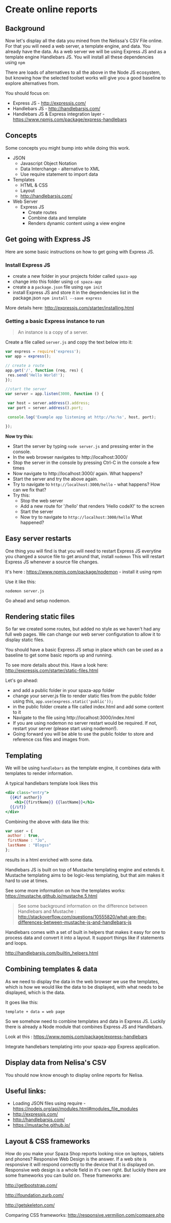 # Create online reports

## Background

Now let's display all the data you mined from the Nelissa's CSV File online. For that you will need a web server, a template engine, and data. You already have the data. As a web server we will be using Express JS and as a template engine Handlebars JS. You will install all these dependencies using `npm`

There are loads of alternatives to all the above in the Node JS ecosystem, but knowing how the selected toolset works will give you a good baseline to explore alternatives from.

You should focus on:
* Express JS - http://expressjs.com/
* Handlebars JS - http://handlebarsjs.com/
* Handlebars JS & Express integration layer - https://www.npmjs.com/package/express-handlebars

## Concepts

Some concepts you might bump into while doing this work.

* JSON
    * Javascript Object Notation
    * Data Interchange - alternative to XML
    * Use require statement to import data
* Templates
    * HTML & CSS
    * Layout
    * http://handlebarsjs.com/
* Web Server
    * Express JS
        * Create routes
        * Combine data and template
        * Renders dynamic content using a view engine

## Get going with Express JS

Here are some basic instructions on how to get going with Express JS.

### Install Express JS

* create a new folder in your projects folder called `spaza-app`
* change into this folder using `cd spaza-app`
* create a a `package.json` file using `npm init`
* install Express JS and store it in the dependencies list in the package.json `npm install --save express`

 More details here: http://expressjs.com/starter/installing.html

### Getting a basic Express instance to run

> An instance is a copy of a server.

Create a file called `server.js` and copy the text below into it:

```javascript
var express = require('express');
var app = express();

// create a route
app.get('/', function (req, res) {
 res.send('Hello World!');
});

//start the server
var server = app.listen(3000, function () {

 var host = server.address().address;
 var port = server.address().port;

 console.log('Example app listening at http://%s:%s', host, port);

});
```
**Now try this:**

* Start the server by typing `node server.js` and pressing enter in the console.
* In the web browser navigates to http://localhost:3000/
* Stop the server in the console by pressing Ctrl-C in the console a few times
* Now navigate to http://localhost:3000/ again. What happens?
* Start the server and try the above again.
* Try to navigate to `http://localhost:3000/hello` - what happens? How can we fix that?
* Try this:
    * Stop the web server
    * Add a new route for '/hello' that renders 'Hello codeX!' to the screen
    * Start the server
    * Now try to navigate to `http://localhost:3000/hello` What happened?

## Easy server restarts

One thing you will find is that you will need to restart Express JS everytine you changed a source file to get around that, install `nodemon` This will restart Express JS whenever a source file changes.

It's here : https://www.npmjs.com/package/nodemon - install it using npm

Use it like this:

```
nodemon server.js
```

Go ahead and setup nodemon.

## Rendering static files

So far we created some routes, but added no style as we haven't had any full web pages. We can change our web server configuration to allow it to display static files.

You should have a basic Express JS setup in place which can be used as a baseline to get some basic reports up and running.

To see more details about this. Have a look here: http://expressjs.com/starter/static-files.html

Let's go ahead:

* and add a public folder in your spaza-app folder
* change your server.js file to render static files from the public folder using this, `app.use(express.static('public'));`
* in the public folder create a file called index.html and add some content to it
* Navigate to the file using http://localhost:3000/index.html
* If you are using nodemon no server restart would be required. If not, restart your server (please start using nodemon!).
* Going forward you will be able to use the public folder to store and reference css files and images from.

## Templating

We will be using `handlebars` as the template engine, it combines data with templates to render information.

A typical handlebars template look likes this

```handlebars
<div class="entry">
  {{#if author}}
    <h1>{{firstName}} {{lastName}}</h1>
  {{/if}}
</div>
```

Combining the above with data like this:

```javascript
var user = {
 author : true,
 firstName : "Jo",
 lastName : "Blogss"
};
```

results in a html enriched with some data.

Handlebars JS is built on top of Mustache templating engine and extends it. Mustache templating aims to be logic-less templating, but that aim makes it hard to use at times.

See some more information on how the templates works: https://mustache.github.io/mustache.5.html

> See some background information on the difference between Handlebars and Mustache : http://stackoverflow.com/questions/10555820/what-are-the-differences-between-mustache-js-and-handlebars-js

Handlebars comes with a set of built in helpers that makes it easy for one to process data and convert it into a layout. It support things like if statements and loops.

http://handlebarsjs.com/builtin_helpers.html

## Combining templates & data

As we need to display the data in the web browser we use the templates, which is how we would like the data to be displayed, with what needs to be displayed, which is the data.

It goes like this:

```
template + data = web page
```

So we somehow need to combine templates and data in Express JS. Luckily there is already a Node module that combines Express JS and Handlebars.

Look at this : https://www.npmjs.com/package/express-handlebars

Integrate handlebars templating into your spaza-app Express application.

## Display data from Nelisa's CSV

You should now know enough to display online reports for Nelisa.

## Useful links:

* Loading JSON files using require - https://nodejs.org/api/modules.html#modules_file_modules
* http://expressjs.com/
* http://handlebarsjs.com/
* https://mustache.github.io/

## Layout & CSS frameworks

How do you make your Spaza Shop reports looking nice on laptops, tablets and phones? Responsive Web Design is the answer. If a web site is responsive it will respond correctly to the device that it is displayed on. Responsive web design is a whole field in it's own right. But luckily there are some frameworks you can build on. These frameworks are:

http://getbootstrap.com/

http://foundation.zurb.com/

http://getskeleton.com/

Comparing CSS frameworks: http://responsive.vermilion.com/compare.php
